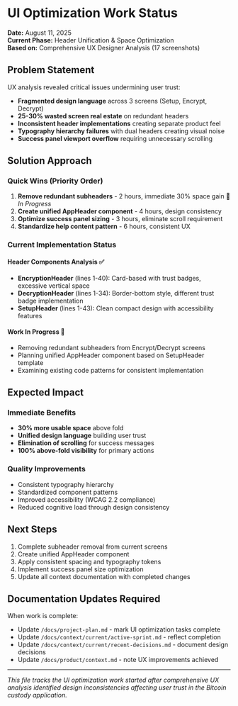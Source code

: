 # UI Optimization Work Status

**Date:** August 11, 2025  
**Current Phase:** Header Unification & Space Optimization  
**Based on:** Comprehensive UX Designer Analysis (17 screenshots)

## Problem Statement

UX analysis revealed critical issues undermining user trust:

- **Fragmented design language** across 3 screens (Setup, Encrypt, Decrypt)
- **25-30% wasted screen real estate** on redundant headers
- **Inconsistent header implementations** creating separate product feel
- **Typography hierarchy failures** with dual headers creating visual noise
- **Success panel viewport overflow** requiring unnecessary scrolling

## Solution Approach

### Quick Wins (Priority Order)

1. **Remove redundant subheaders** - 2 hours, immediate 30% space gain 🔄 _In Progress_
2. **Create unified AppHeader component** - 4 hours, design consistency
3. **Optimize success panel sizing** - 3 hours, eliminate scroll requirement
4. **Standardize help content pattern** - 6 hours, consistent UX

### Current Implementation Status

#### Header Components Analysis ✅

- **EncryptionHeader** (lines 1-40): Card-based with trust badges, excessive vertical space
- **DecryptionHeader** (lines 1-34): Border-bottom style, different trust badge implementation
- **SetupHeader** (lines 1-43): Clean compact design with accessibility features

#### Work In Progress 🔄

- Removing redundant subheaders from Encrypt/Decrypt screens
- Planning unified AppHeader component based on SetupHeader template
- Examining existing code patterns for consistent implementation

## Expected Impact

### Immediate Benefits

- **30% more usable space** above fold
- **Unified design language** building user trust
- **Elimination of scrolling** for success messages
- **100% above-fold visibility** for primary actions

### Quality Improvements

- Consistent typography hierarchy
- Standardized component patterns
- Improved accessibility (WCAG 2.2 compliance)
- Reduced cognitive load through design consistency

## Next Steps

1. Complete subheader removal from current screens
2. Create unified AppHeader component
3. Apply consistent spacing and typography tokens
4. Implement success panel size optimization
5. Update all context documentation with completed changes

## Documentation Updates Required

When work is complete:

- Update `/docs/project-plan.md` - mark UI optimization tasks complete
- Update `/docs/context/current/active-sprint.md` - reflect completion
- Update `/docs/context/current/recent-decisions.md` - document design decisions
- Update `/docs/product/context.md` - note UX improvements achieved

---

_This file tracks the UI optimization work started after comprehensive UX analysis identified design inconsistencies affecting user trust in the Bitcoin custody application._
